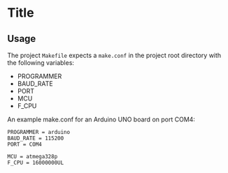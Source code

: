 # Title

## Usage

The project `Makefile` expects a `make.conf` in the project root directory with the following variables:

- PROGRAMMER
- BAUD\_RATE
- PORT
- MCU
- F\_CPU

An example make.conf for an Arduino UNO board on port COM4:

```make
PROGRAMMER = arduino
BAUD_RATE = 115200
PORT = COM4

MCU = atmega328p
F_CPU = 16000000UL
```
